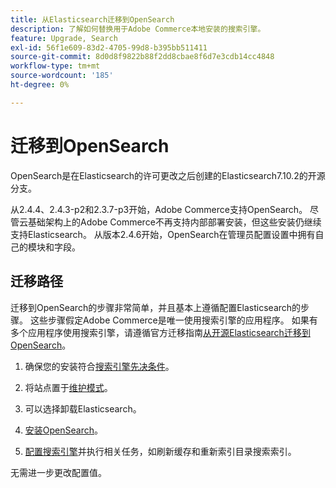 ```yaml
---
title: 从Elasticsearch迁移到OpenSearch
description: 了解如何替换用于Adobe Commerce本地安装的搜索引擎。
feature: Upgrade, Search
exl-id: 56f1e609-83d2-4705-99d8-b395bb511411
source-git-commit: 8d0d8f9822b88f2dd8cbae8f6d7e3cdb14cc4848
workflow-type: tm+mt
source-wordcount: '185'
ht-degree: 0%

---
```


# 迁移到OpenSearch

OpenSearch是在Elasticsearch的许可更改之后创建的Elasticsearch7.10.2的开源分支。

从2.4.4、2.4.3-p2和2.3.7-p3开始，Adobe Commerce支持OpenSearch。 尽管云基础架构上的Adobe Commerce不再支持内部部署安装，但这些安装仍继续支持Elasticsearch。 从版本2.4.6开始，OpenSearch在管理员配置设置中拥有自己的模块和字段。

## 迁移路径

迁移到OpenSearch的步骤非常简单，并且基本上遵循配置Elasticsearch的步骤。 这些步骤假定Adobe Commerce是唯一使用搜索引擎的应用程序。 如果有多个应用程序使用搜索引擎，请遵循官方迁移指南[从开源Elasticsearch迁移到OpenSearch](https://opensearch.org/blog/technical-posts/2021/10/moving-from-opensource-elasticsearch-to-opensearch/)。

1. 确保您的安装符合[搜索引擎先决条件](../../installation/prerequisites/search-engine/overview.md)。

1. 将站点置于[维护模式](../../installation/tutorials/maintenance-mode.md)。

1. 可以选择卸载Elasticsearch。

1. [安装OpenSearch](https://opensearch.org/docs/latest/opensearch/install/important-settings/)。

1. [配置搜索引擎](../../configuration/search/configure-search-engine.md)并执行相关任务，如刷新缓存和重新索引目录搜索索引。

无需进一步更改配置值。
